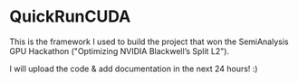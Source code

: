 # QuickRunCUDA

This is the framework I used to build the project that won the SemiAnalysis GPU Hackathon ("Optimizing NVIDIA Blackwell’s Split L2").

I will upload the code & add documentation in the next 24 hours! :)
